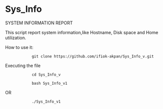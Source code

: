 # Sys_Info

SYSTEM INFORMATION REPORT

This script report system information,like Hostname, Disk space and Home utilization.

How to use it:

				git clone https://github.com/ifiok-akpan/Sys_Info_v.git

Executing the file

                cd Sys_Info_v

                bash Sys_Info_v1 
OR

                ./Sys_Info_v1
